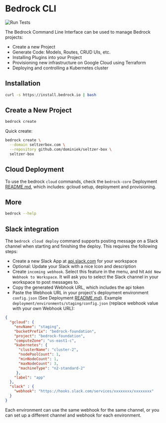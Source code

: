 # Bedrock CLI

![Run Tests](https://github.com/bedrockio/bedrock-cli/workflows/Run%20Tests/badge.svg)

The Bedrock Command Line Interface can be used to manage Bedrock projects:

- Create a new Project
- Generate Code: Models, Routes, CRUD UIs, etc.
- Installing Plugins into your Project
- Provisioning new infrastructure on Google Cloud using Terraform
- Deploying and controlling a Kubernetes cluster

## Installation

```bash
curl -s https://install.bedrock.io | bash
```

## Create a New Project

```bash
bedrock create
```

Quick create:

```bash
bedrock create \
  --domain seltzerbox.com \
  --repository github.com/dominiek/seltzer-box \
  seltzer-box
```

## Cloud Deployment

To use the bedrock `cloud` commands, check the `bedrock-core` Deployment [README.md](https://github.com/bedrockio/bedrock-core/tree/master/deployment), which includes: gcloud setup, deployment and provisioning.

## More

```bash
bedrock --help
```

## Slack integration

The `bedrock cloud deploy` command supports posting message on a Slack channel when starting and finishing the deploy. This requires the following steps:

- Create a new Slack App at [api.slack.com](https://api.slack.com/) for your workspace
- Optional: Update your Slack with a nice Icon and description
- Create `incoming webhook`. Select this feature in the menu, and hit `Add New Webhook to Workspace`. It will ask you to select the Slack channel in your workspace to post messages to.
- Copy the generated Webhook URL, which includes the api token
- Paste the Webhook URL in your project's deployment environment `config.json` (See Deployment [README.md](https://github.com/bedrockio/bedrock-core/tree/master/deployment)). Example `deployment/environments/staging/config.json` (replace webhook value with your own Webhook URL):

```json
{
  "gcloud": {
    "envName": "staging",
    "bucketPrefix": "bedrock-foundation",
    "project": "bedrock-foundation",
    "computeZone": "us-east1-c",
    "kubernetes": {
      "clusterName": "cluster-2",
      "nodePoolCount": 1,
      "minNodeCount": 1,
      "maxNodeCount": 3,
      "machineType": "n2-standard-2"
     },
    "label": "app"
  },
  "slack" : {
    "webhook": "https://hooks.slack.com/services/xxxxxxxx/xxxxxxxx"
  }
}
```

Each environment can use the same webhook for the same channel, or you can set up a different channel and webhook for each environment.

